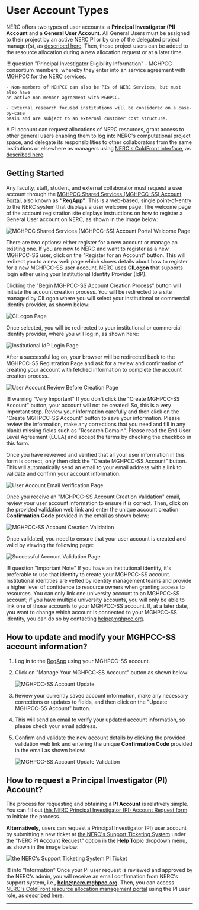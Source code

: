 # User Account Types

NERC offers two types of user accounts: a **Principal Investigator (PI) Account**
and a **General User Account**. All General Users must be assigned to their project
by an active NERC PI or by one of the delegated project manager(s), as
[described here](allocation/manage-users-to-a-project.md). Then, those project
users can be added to the resource allocation during a new allocation request or
at a later time.

!!! question "Principal Investigator Eligibility Information"
    - MGHPCC consortium members, whereby they enter into an service agreement with
    MGHPCC for the NERC services.

    - Non-members of MGHPCC can also be PIs of NERC Services, but must also have
    an active non-member agreement with MGHPCC.

    - External research focused institutions will be considered on a case-by-case
    basis and are subject to an external customer cost structure.

A PI account can request allocations of NERC resources, grant access to other
general users enabling them to log into NERC's computational project space, and
delegate its responsibilities to other collaborators from the same institutions
or elsewhere as managers using [NERC's ColdFront interface](https://coldfront.mss.mghpcc.org/),
as [described here](allocation/manage-users-to-a-project.md#user-roles).

## Getting Started

Any faculty, staff, student, and external collaborator must request a user account
through the [MGHPCC Shared Services (MGHPCC-SS) Account Portal](https://regapp.mss.mghpcc.org/),
also known as **"RegApp"**. This is a web-based, single point-of-entry to the NERC
system that displays a user welcome page. The welcome page of the account
registration site displays instructions on how to register a General User
account on NERC, as shown in the image below:

![MGHPCC Shared Services (MGHPCC-SS) Account Portal Welcome Page](images/regapp-welcome-page.png)

There are two options: either register for a new account or manage an existing
one. If you are new to NERC and want to register as a new MGHPCC-SS user, click
on the "Register for an Account" button. This will redirect you to a new web page
which shows details about how to register for a new MGHPCC-SS user account. NERC
uses **CILogon** that supports login either using your Institutional Identity
Provider (IdP).

Clicking the "Begin MGHPCC-SS Account Creation Process" button will initiate the
account creation process. You will be redirected to a site managed by CILogon
where you will select your institutional or commercial identity provider, as
shown below:

![CILogon Page](images/CILogon.png)

Once selected, you will be redirected to your institutional or commercial identity
provider, where you will log in, as shown here:

![Institutional IdP Login Page](images/institutional_idp.png)

After a successful log on, your browser will be redirected back to the MGHPCC-SS
Registration Page and ask for a review and confirmation of creating your account
with fetched information to complete the account creation process.

![User Account Review Before Creation Page](images/user-account-review-page.png)

!!! warning "Very Important"
    If you don't click the "Create MGHPCC-SS Account" button, your account will
    not be created! So, this is a very important step. Review your information
    carefully and then click on the "Create MGHPCC-SS Account" button to save
    your information. Please review the information, make any corrections that
    you need and fill in any blank/ missing fields such as "Research Domain". Please
    read the End User Level Agreement (EULA) and accept the terms by checking
    the checkbox in this form.

Once you have reviewed and verified that all your user information in this form
is correct, only then click the "Create MGHPCC-SS Account" button. This will
automatically send an email to your email address with a link to validate and
confirm your account information.

![User Account Email Verification Page](images/account-email-verification-page.png)

Once you receive an "MGHPCC-SS Account Creation Validation" email, review your
user account information to ensure it is correct. Then, click on the provided
validation web link and enter the unique account creation **Confirmation Code**
provided in the email as shown below:

![MGHPCC-SS Account Creation Validation](images/account_creation_confirmation.png)

Once validated, you need to ensure that your user account is created and valid
by viewing the following page:

![Successful Account Validation Page](images/successful-account-validation.png)

!!! question "Important Note"
    If you have an institutional identity, it's preferable to use that identity
    to create your MGHPCC-SS account. Institutional identities are vetted by identity
    management teams and provide a higher level of confidence to resource owners
    when granting access to resources. You can only link one university account
    to an MGHPCC-SS account; if you have multiple university accounts, you will
    only be able to link one of those accounts to your MGHPCC-SS account. If, at
    a later date, you want to change which account is connected to your MGHPCC-SS
    identity, you can do so by contacting [help@mghpcc.org](mailto:help@mghpcc.org?subject=MGHPCC-SS%20User%20Account%Help).

## How to update and modify your MGHPCC-SS account information?

1. Log in to the [RegApp](https://regapp.mss.mghpcc.org/) using your MGHPCC-SS account.

2. Click on "Manage Your MGHPCC-SS Account" button as shown below:

    ![MGHPCC-SS Account Update](images/account_update.png)

3. Review your currently saved account information, make any necessary corrections
or updates to fields, and then click on the "Update MGHPCC-SS Account" button.

4. This will send an email to verify your updated account information, so please
check your email address.

5. Confirm and validate the new account details by clicking the provided validation
web link and entering the unique **Confirmation Code** provided in the email as
shown below:

    ![MGHPCC-SS Account Update Validation](images/account_update_confirmation.png)

## How to request a Principal Investigator (PI) Account?

The process for requesting and obtaining a **PI Account** is relatively simple.
You can fill out [this NERC Principal Investigator (PI) Account Request form](https://nerc.mghpcc.org/pi-account-request/)
to initiate the process.

**Alternatively,** users can request a Principal Investigator (PI) user account
by submitting a new ticket at [the NERC's Support Ticketing System](https://mghpcc.supportsystem.com/open.php)
under the "NERC PI Account Request" option in the **Help Topic** dropdown menu,
as shown in the image below:

![the NERC's Support Ticketing System PI Ticket](images/osticket-pi-request.png)

!!! info "Information"
    Once your PI user request is reviewed and approved by the NERC's admin, you
    will receive an email confirmation from NERC's support system, i.e.,
    **help@nerc.mghpcc.org**. Then, you can access [NERC's ColdFront resource
    allocation management portal](https://coldfront.mss.mghpcc.org/) using the
    PI user role, as [described here](allocation/coldfront.md).

---

